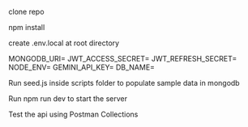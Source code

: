 clone repo

npm install

create .env.local at root directory

MONGODB_URI=
JWT_ACCESS_SECRET=
JWT_REFRESH_SECRET=
NODE_ENV=
GEMINI_API_KEY=
DB_NAME=

Run seed.js inside scripts folder to populate sample data in mongodb

Run npm run dev to start the server

Test the api using Postman Collections
